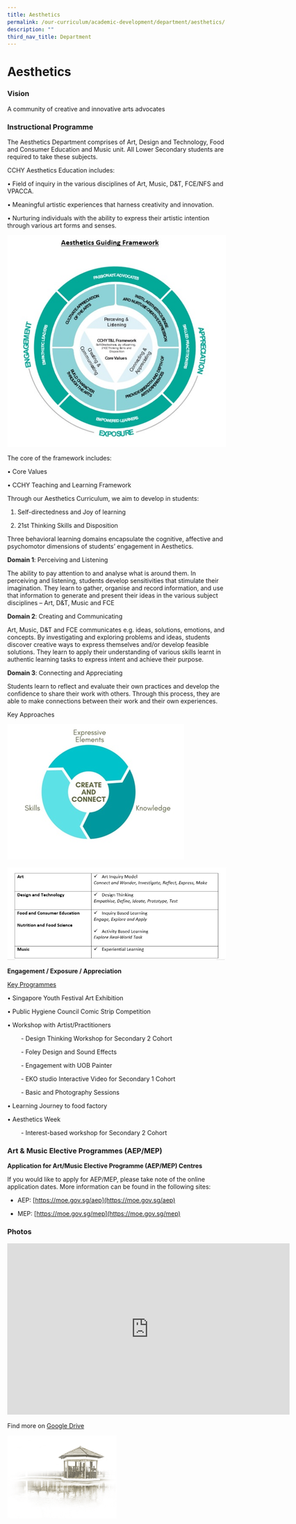 ```yaml
---
title: Aesthetics
permalink: /our-curriculum/academic-development/department/aesthetics/
description: ""
third_nav_title: Department
---
```

# **Aesthetics**
### Vision

A community of creative and innovative arts advocates


### Instructional Programme

The Aesthetics Department comprises of Art, Design and Technology, Food and Consumer Education and Music unit. All Lower Secondary students are required to take these subjects.&nbsp;

  

CCHY Aesthetics Education includes:

• Field of inquiry in the various disciplines of Art, Music, D&amp;T, FCE/NFS and VPACCA.

• Meaningful artistic experiences that harness creativity and innovation.

• Nurturing individuals with the ability to express their artistic intention through various art forms and senses.

![](/images/Our%20Curriculum/Academic%20Development/Department/Aesthetics/Aesthetics_1.jpg)


		 
The core of the framework includes:

• Core Values

• CCHY Teaching and Learning Framework

  

Through our Aesthetics Curriculum, we aim to develop in students:

1. Self-directedness and Joy of learning

2. 21st Thinking Skills and Disposition

  

Three behavioral learning domains encapsulate the cognitive, affective and psychomotor dimensions of students’ engagement in Aesthetics.

  

**Domain 1**: Perceiving and Listening&nbsp;

The ability to pay attention to and analyse what is around them. In perceiving and listening, students develop sensitivities that stimulate their imagination. They learn to gather, organise and record information, and use that information to generate and present their ideas in the various subject disciplines – Art, D&amp;T, Music and FCE

  

**Domain 2**: Creating and Communicating&nbsp;

Art, Music, D&amp;T and FCE communicates e.g. ideas, solutions, emotions, and concepts. By investigating and exploring problems and ideas, students discover creative ways to express themselves and/or develop feasible solutions. They learn to apply their understanding of various skills learnt in authentic learning tasks to express intent and achieve their purpose.

  

**Domain 3**: Connecting and Appreciating

Students learn to reflect and evaluate their own practices and develop the confidence to share their work with others. Through this process, they are able to make connections between their work and their own experiences.

Key Approaches

![](/images/Our%20Curriculum/Academic%20Development/Department/Aesthetics/Aesthetics_2.jpg)

![](/images/Our%20Curriculum/Academic%20Development/Department/Aesthetics/Aesthetics_3.jpg)

**Engagement / Exposure / Appreciation**  
  

<u>Key Programmes</u>

• Singapore Youth Festival Art Exhibition

• Public Hygiene Council Comic Strip Competition

• Workshop with Artist/Practitioners

&nbsp;&nbsp; &nbsp;&nbsp;&nbsp; &nbsp;\- Design Thinking Workshop for Secondary 2 Cohort

&nbsp;&nbsp; &nbsp;&nbsp;&nbsp; &nbsp;\- Foley Design and Sound Effects

&nbsp;&nbsp; &nbsp;&nbsp;&nbsp; &nbsp;\- Engagement with UOB Painter

&nbsp;&nbsp; &nbsp;&nbsp;&nbsp; &nbsp;\- EKO studio Interactive Video for Secondary 1 Cohort

&nbsp;&nbsp; &nbsp;&nbsp;&nbsp; &nbsp;\- Basic and Photography Sessions

• Learning Journey to food factory

• Aesthetics Week&nbsp;

&nbsp;&nbsp; &nbsp;&nbsp;&nbsp; &nbsp;\- Interest-based workshop for Secondary 2 Cohort
				
				

### Art &amp; Music Elective Programmes (AEP/MEP)

**Application for Art/Music Elective Programme (AEP/MEP) Centres**

If you would like to apply for AEP/MEP, please take note of the online application&nbsp;dates.  More information can be found in the following sites:

* AEP:&nbsp;[https://moe.gov.sg/aep](https://moe.gov.sg/aep)

* MEP:&nbsp;[https://moe.gov.sg/mep](https://moe.gov.sg/mep)


### Photos
<iframe allowfullscreen="true" height="394" width="650" frameborder="0" src="https://docs.google.com/presentation/d/e/2PACX-1vRIGgMyOATnA4UdhCWvrOHJsohtI68qnsKxOecchJAUs2O4IfwvhW122I7bF9EVWwa8zk7ts2TLipAz/embed?start=true&amp;loop=true&amp;delayms=5000"></iframe>


Find more on [Google Drive](https://drive.google.com/drive/folders/1BorSv7PGaLVV3Jy0UZoufeW7GiFV11Zq)

<img style="width:50%" src="/images/pavilion.png">